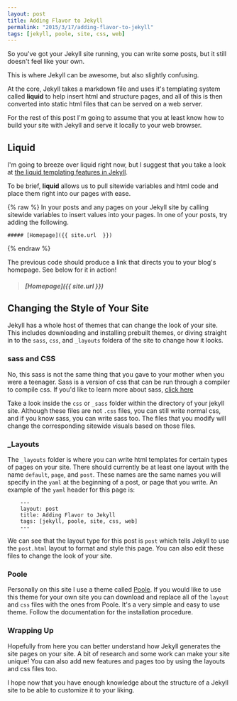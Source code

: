 ```yaml
---
layout: post
title: Adding Flavor to Jekyll
permalink: "2015/3/17/adding-flavor-to-jekyll"
tags: [jekyll, poole, site, css, web]
---
```


So you've got your Jekyll site running, you can write some posts, but it still doesn't feel like your own. 

This is where Jekyll can be awesome, but also slightly confusing.

At the core, Jekyll takes a markdown file and uses it's templating system called **liquid** to help insert html and structure pages, and all of this is then converted into static html files that can be served on a web server.

For the rest of this post I'm going to assume that you at least know how to build your site with Jekyll and serve it locally to your web browser.

## Liquid 

I'm going to breeze over liquid right now, but I suggest that you take a look at [the liquid templating features in Jekyll](http://jekyllrb.com/docs/templates/).

To be brief, **liquid** allows us to pull sitewide variables and html code and place them right into our pages with ease.

{% raw %}
In your posts and any pages on  your Jekyll site by calling sitewide variables to insert values into your pages. In one of your posts, try adding the following.

    ##### [Homepage]({{ site.url  }})

{% endraw %}

The previous code should produce a link that directs you to your blog's homepage. See below for it in action! 

> ##### [Homepage]({{ site.url }})

## Changing the Style of Your Site

Jekyll has a whole host of themes that can change the look of your site. This includes downloading and installing prebuilt themes, or diving straight in to the `sass`, `css`, and `_layouts` foldera of the site to change how it looks.



### sass and CSS

No, this sass is not the same thing that you gave to your mother when you were a teenager. Sass is a version of css that can be run through a compiler  to compile css. If you'd like to learn more about sass, [click here](http://sass-lang.com/) 

Take a look inside the `css` or `_sass` folder within the directory of your jekyll site. Although these files are not `.css` files, you can still write normal css, and if you know sass, you can write sass too. The files that you modify will change the corresponding sitewide visuals based on those files.

### _Layouts

The `_layouts` folder is where you can write html templates for certain types of pages on your site. There should currently be at least one layout with the name `default`, `page`, and `post`. These names are the same names you will specify in the `yaml` at the beginning of a post, or page that you write. An example of the `yaml` header for this page is:

        ---
        layout: post
        title: Adding Flavor to Jekyll
        tags: [jekyll, poole, site, css, web]
        ---
        
We can see that the layout type for this post is `post` which tells Jekyll to use the `post.html` layout to format and style this page. You can also edit these files to change the look of your site.

### Poole

Personally on this site I use a theme called [Poole](http://getpoole.com/). If you would like to use this theme for your own site you can download and replace all of the `layout` and `css` files with the ones from Poole. It's a very simple and easy to use theme. Follow the documentation for the installation procedure.


### Wrapping Up

Hopefully from here you can better understand how Jekyll generates the site pages on your site. A bit of research and some work can make your site unique! You can also add new features and pages too by using the layouts and css files too. 

I hope now that you have enough knowledge about the structure of a Jekyll site to be able to customize it to your liking.



